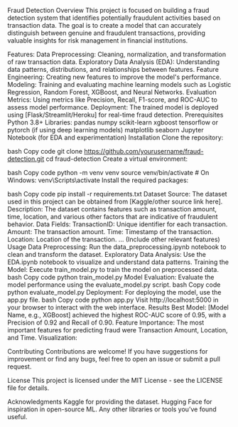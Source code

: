 Fraud Detection
Overview
This project is focused on building a fraud detection system that identifies potentially fraudulent activities based on transaction data. The goal is to create a model that can accurately distinguish between genuine and fraudulent transactions, providing valuable insights for risk management in financial institutions.

Features:
Data Preprocessing: Cleaning, normalization, and transformation of raw transaction data.
Exploratory Data Analysis (EDA): Understanding data patterns, distributions, and relationships between features.
Feature Engineering: Creating new features to improve the model's performance.
Modeling: Training and evaluating machine learning models such as Logistic Regression, Random Forest, XGBoost, and Neural Networks.
Evaluation Metrics: Using metrics like Precision, Recall, F1-score, and ROC-AUC to assess model performance.
Deployment: The trained model is deployed using [Flask/Streamlit/Heroku] for real-time fraud detection.
Prerequisites
Python 3.8+
Libraries:
pandas
numpy
scikit-learn
xgboost
tensorflow or pytorch (if using deep learning models)
matplotlib
seaborn
Jupyter Notebook (for EDA and experimentation)
Installation
Clone the repository:

bash
Copy code
git clone https://github.com/yourusername/fraud-detection.git
cd fraud-detection
Create a virtual environment:

bash
Copy code
python -m venv venv
source venv/bin/activate  # On Windows: venv\Scripts\activate
Install the required packages:

bash
Copy code
pip install -r requirements.txt
Dataset
Source: The dataset used in this project can be obtained from [Kaggle/other source link here].
Description: The dataset contains features such as transaction amount, time, location, and various other factors that are indicative of fraudulent behavior.
Data Fields:
TransactionID: Unique identifier for each transaction.
Amount: The transaction amount.
Time: Timestamp of the transaction.
Location: Location of the transaction.
... (Include other relevant features)
Usage
Data Preprocessing: Run the data_preprocessing.ipynb notebook to clean and transform the dataset.
Exploratory Data Analysis: Use the EDA.ipynb notebook to visualize and understand data patterns.
Training the Model: Execute train_model.py to train the model on preprocessed data.
bash
Copy code
python train_model.py
Model Evaluation: Evaluate the model performance using the evaluate_model.py script.
bash
Copy code
python evaluate_model.py
Deployment: For deploying the model, use the app.py file.
bash
Copy code
python app.py
Visit http://localhost:5000 in your browser to interact with the web interface.
Results
Best Model: [Model Name, e.g., XGBoost] achieved the highest ROC-AUC score of 0.95, with a Precision of 0.92 and Recall of 0.90.
Feature Importance: The most important features for predicting fraud were Transaction Amount, Location, and Time.
Visualization:

Contributing
Contributions are welcome! If you have suggestions for improvement or find any bugs, feel free to open an issue or submit a pull request.

License
This project is licensed under the MIT License - see the LICENSE file for details.

Acknowledgments
Kaggle for providing the dataset.
Hugging Face for inspiration in open-source ML.
Any other libraries or tools you’ve found useful.
